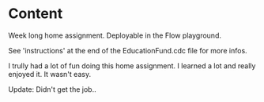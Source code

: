 # Content

Week long home assignment.
Deployable in the Flow playground.

See 'instructions' at the end of the EducationFund.cdc file for more infos.

I trully had a lot of fun doing this home assignment. I learned a lot and really enjoyed it.
It wasn't easy.

Update: Didn't get the job..